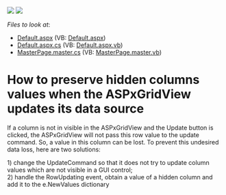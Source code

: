 <!-- default badges list -->
[![](https://img.shields.io/badge/Open_in_DevExpress_Support_Center-FF7200?style=flat-square&logo=DevExpress&logoColor=white)](https://supportcenter.devexpress.com/ticket/details/E262)
[![](https://img.shields.io/badge/📖_How_to_use_DevExpress_Examples-e9f6fc?style=flat-square)](https://docs.devexpress.com/GeneralInformation/403183)
<!-- default badges end -->
<!-- default file list -->
*Files to look at*:

* [Default.aspx](./CS/TestGridViewSite81/Default.aspx) (VB: [Default.aspx](./VB/TestGridViewSite81/Default.aspx))
* [Default.aspx.cs](./CS/TestGridViewSite81/Default.aspx.cs) (VB: [Default.aspx.vb](./VB/TestGridViewSite81/Default.aspx.vb))
* [MasterPage.master.cs](./CS/TestGridViewSite81/MasterPage.master.cs) (VB: [MasterPage.master.vb](./VB/TestGridViewSite81/MasterPage.master.vb))
<!-- default file list end -->
# How to preserve hidden columns values when the ASPxGridView updates its data source


<p>If a column is not in visible in the ASPxGridView and the Update button is clicked, the ASPxGridView will not pass this row value to the update command. So, a value in this column can be lost. To prevent this undesired data loss, here are two solutions:</p><p>1) change the UpdateCommand so that it does not try to update column values which are not visible in a GUI control;<br />
2) handle the RowUpdating event, obtain a value of a hidden column and add it to the e.NewValues dictionary</p>

<br/>


